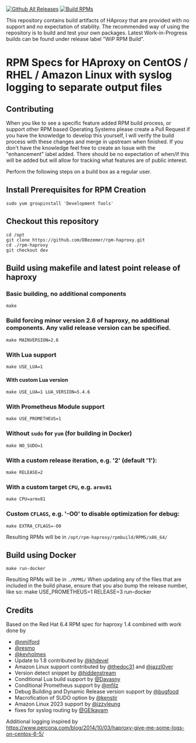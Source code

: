 [![Github All Releases](https://img.shields.io/github/downloads/DBezemer/rpm-haproxy/total.svg)](https://github.com/DBezemer/rpm-haproxy/releases) [![Build RPMs](https://github.com/DBezemer/rpm-haproxy/actions/workflows/main.yml/badge.svg)](https://github.com/DBezemer/rpm-haproxy/actions/workflows/main.yml)

This repository contains build artifacts of HAproxy that are provided with no support and no expectation of stability.
The recommended way of using the repository is to build and test your own packages. Latest Work-in-Progress builds can be found under release label "WiP RPM Build".

# RPM Specs for HAproxy on CentOS / RHEL / Amazon Linux with syslog logging to separate output files

## Contributing
When you like to see a specific feature added RPM build process, or support other RPM based Operating Systems please create a Pull Request if you have the knowledge to develop this yourself, I will verify the build process with these changes and merge in upstream when finished. If you don't have the knowledge feel free to create an Issue with the "enhancement" label added. There should be no expectation of when/if this will be added but will allow for tracking what features are of public interest.

Perform the following steps on a build box as a regular user.

## Install Prerequisites for RPM Creation

    sudo yum groupinstall 'Development Tools'

## Checkout this repository

    cd /opt
    git clone https://github.com/DBezemer/rpm-haproxy.git
    cd ./rpm-haproxy
    git checkout dev

## Build using makefile and latest point release of haproxy
### Basic building, no additional components
    make

### Build forcing minor version 2.6 of haproxy, no additional components. Any valid release version can be specified.
    make MAINVERSION=2.6

### With Lua support
    make USE_LUA=1

#### With custom Lua version
    make USE_LUA=1 LUA_VERSION=5.4.6

### With Prometheus Module support
    make USE_PROMETHEUS=1

### Without `sudo` for `yum` (for building in Docker)
    make NO_SUDO=1

### With a custom release iteration, e.g. '2' (default '1'):
    make RELEASE=2

### With a custom target `CPU`, e.g. `armv81`
    make CPU=armv81

### Custom `CFLAGS`, e.g. '-O0' to disable optimization for debug:
    make EXTRA_CFLAGS=-O0

Resulting RPMs will be in `/opt/rpm-haproxy/rpmbuild/RPMS/x86_64/`

## Build using Docker
    make run-docker

Resulting RPMs will be in `./RPMS/`
When updating any of the files that are included in the build phase, ensure that you also bump the release number, like so:
    make USE_PROMETHEUS=1 RELEASE=3 run-docker

## Credits

Based on the Red Hat 6.4 RPM spec for haproxy 1.4 combined with work done by
- [@nmilford](https://www.github.com/nmilford)
- [@resmo](https://www.github.com/resmo)
- [@kevholmes](https://www.github.com/kevholmes)
- Update to 1.8 contributed by [@khdevel](https://github.com/khdevel)
- Amazon Linux support contributed by [@thedoc31](https://github.com/thedoc31) and [@jazzl0ver](https://github.com/jazzl0ver)
- Version detect snippet by [@hiddenstream](https://github.com/hiddenstream)
- Conditional Lua build support by [@Davasny](https://github.com/Davasny)
- Conditional Prometheus support by [@mfilz](https://github.com/mfilz)
- Debug Building and Dynamic Release version support by [@bugfood](https://github.com/bugfood)
- Macrofication of SUDO option by [@kenstir](https://github.com/kenstir)
- Amazon Linux 2023 support by [@izzyleung](https://github.com/izzyleung)
- fixes for syslog routing by [@GElkayam](https://github.com/GElkayam)

Additional logging inspired by https://www.percona.com/blog/2014/10/03/haproxy-give-me-some-logs-on-centos-6-5/

